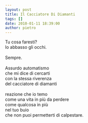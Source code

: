 ```yaml
---
layout: post
title: Il Cacciatore Di Diamanti
tags: []
date: 2010-01-11 18:39:00
author: pietro
---
```

Tu cosa faresti?<br/>Io abbasso gli occhi.<br/><br/>Sempre.<br/><br/>Assurdo automatismo<br/>che mi dice di cercarti<br/>con la stessa riverenza<br/>del cacciatore di diamanti<br/><br/>reazione che io temo<br/>come una vita in più da perdere<br/>come qualcosa in più<br/>nel tuo buio<br/>che non puoi permetterti di calpestare.
